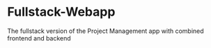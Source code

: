 # Fullstack-Webapp
The fullstack version of the Project Management app with combined frontend and backend
